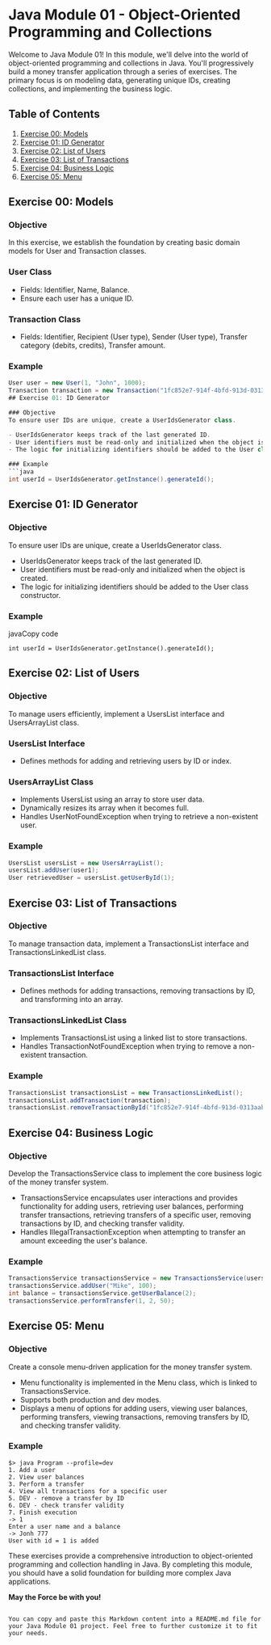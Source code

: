 # Java Module 01 - Object-Oriented Programming and Collections

Welcome to Java Module 01! In this module, we'll delve into the world of object-oriented programming and collections in Java. You'll progressively build a money transfer application through a series of exercises. The primary focus is on modeling data, generating unique IDs, creating collections, and implementing the business logic.

## Table of Contents

1. [Exercise 00: Models](#exercise-00-models)
2. [Exercise 01: ID Generator](#exercise-01-id-generator)
3. [Exercise 02: List of Users](#exercise-02-list-of-users)
4. [Exercise 03: List of Transactions](#exercise-03-list-of-transactions)
5. [Exercise 04: Business Logic](#exercise-04-business-logic)
6. [Exercise 05: Menu](#exercise-05-menu)

## Exercise 00: Models

### Objective
In this exercise, we establish the foundation by creating basic domain models for User and Transaction classes.

### User Class
- Fields: Identifier, Name, Balance.
- Ensure each user has a unique ID.

### Transaction Class
- Fields: Identifier, Recipient (User type), Sender (User type), Transfer category (debits, credits), Transfer amount.

### Example
```java
User user = new User(1, "John", 1000);
Transaction transaction = new Transaction("1fc852e7-914f-4bfd-913d-0313aab1ed99", user1, user2, TransactionCategory.CREDIT, 150);
## Exercise 01: ID Generator

### Objective
To ensure user IDs are unique, create a UserIdsGenerator class.

- UserIdsGenerator keeps track of the last generated ID.
- User identifiers must be read-only and initialized when the object is created.
- The logic for initializing identifiers should be added to the User class constructor.

### Example
```java
int userId = UserIdsGenerator.getInstance().generateId();
```
## Exercise 01: ID Generator

### Objective

To ensure user IDs are unique, create a UserIdsGenerator class.

- UserIdsGenerator keeps track of the last generated ID.
- User identifiers must be read-only and initialized when the object is created.
- The logic for initializing identifiers should be added to the User class constructor.

### Example

javaCopy code

`int userId = UserIdsGenerator.getInstance().generateId();`
## Exercise 02: List of Users

### Objective
To manage users efficiently, implement a UsersList interface and UsersArrayList class.

### UsersList Interface
- Defines methods for adding and retrieving users by ID or index.

### UsersArrayList Class
- Implements UsersList using an array to store user data.
- Dynamically resizes its array when it becomes full.
- Handles UserNotFoundException when trying to retrieve a non-existent user.

### Example
```java
UsersList usersList = new UsersArrayList();
usersList.addUser(user1);
User retrievedUser = usersList.getUserById(1);
```

## Exercise 03: List of Transactions

### Objective
To manage transaction data, implement a TransactionsList interface and TransactionsLinkedList class.

### TransactionsList Interface
- Defines methods for adding transactions, removing transactions by ID, and transforming into an array.

### TransactionsLinkedList Class
- Implements TransactionsList using a linked list to store transactions.
- Handles TransactionNotFoundException when trying to remove a non-existent transaction.

### Example
```java
TransactionsList transactionsList = new TransactionsLinkedList();
transactionsList.addTransaction(transaction);
transactionsList.removeTransactionById("1fc852e7-914f-4bfd-913d-0313aab1ed99");
```

## Exercise 04: Business Logic

### Objective
Develop the TransactionsService class to implement the core business logic of the money transfer system.

- TransactionsService encapsulates user interactions and provides functionality for adding users, retrieving user balances, performing transfer transactions, retrieving transfers of a specific user, removing transactions by ID, and checking transfer validity.
- Handles IllegalTransactionException when attempting to transfer an amount exceeding the user's balance.

### Example
```java
TransactionsService transactionsService = new TransactionsService(usersList, transactionsList);
transactionsService.addUser("Mike", 100);
int balance = transactionsService.getUserBalance(2);
transactionsService.performTransfer(1, 2, 50);
```

## Exercise 05: Menu

### Objective
Create a console menu-driven application for the money transfer system.

- Menu functionality is implemented in the Menu class, which is linked to TransactionsService.
- Supports both production and dev modes.
- Displays a menu of options for adding users, viewing user balances, performing transfers, viewing transactions, removing transfers by ID, and checking transfer validity.

### Example
```shell
$> java Program --profile=dev
1. Add a user
2. View user balances
3. Perform a transfer
4. View all transactions for a specific user
5. DEV - remove a transfer by ID
6. DEV - check transfer validity
7. Finish execution
-> 1
Enter a user name and a balance
-> Jonh 777
User with id = 1 is added
```

These exercises provide a comprehensive introduction to object-oriented programming and collection handling in Java. By completing this module, you should have a solid foundation for building more complex Java applications.

**May the Force be with you!**
```

You can copy and paste this Markdown content into a README.md file for your Java Module 01 project. Feel free to further customize it to fit your needs.